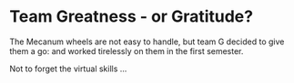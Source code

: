 # Team Greatness - or Gratitude?

The Mecanum wheels are not easy to handle, but team G decided to give them a go: and worked tirelessly on them in the first semester.

Not to forget the virtual skills ...

